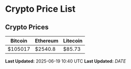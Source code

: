 # Crypto Price List

## Crypto Prices
| Bitcoin | Ethereum | Litecoin |
| ------- | -------- | -------- |
| $105017 | $2540.8 | $85.73 |
**Last Updated:** 2025-06-19 10:40 UTC
**Last Updated:** $DATE$
